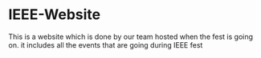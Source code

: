 # IEEE-Website
This is a website which is done by our team hosted when the fest is going on.
it includes all the events that are going during IEEE fest
